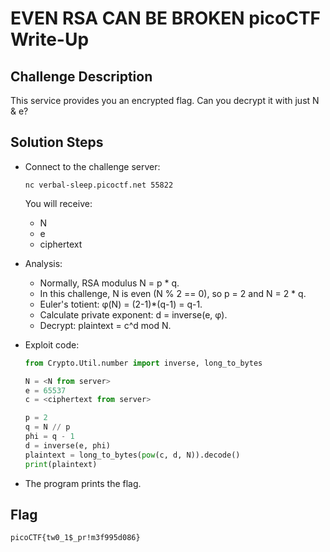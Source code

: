 # EVEN RSA CAN BE BROKEN picoCTF Write-Up

## Challenge Description
This service provides you an encrypted flag. Can you decrypt it with just N & e?

## Solution Steps

- Connect to the challenge server:
  ```
  nc verbal-sleep.picoctf.net 55822
  ```
  You will receive:
  - N
  - e
  - ciphertext

- Analysis:
  - Normally, RSA modulus N = p * q.
  - In this challenge, N is even (N % 2 == 0), so p = 2 and N = 2 * q.
  - Euler's totient: φ(N) = (2-1)*(q-1) = q-1.
  - Calculate private exponent: d = inverse(e, φ).
  - Decrypt: plaintext = c^d mod N.

- Exploit code:
  ```python
  from Crypto.Util.number import inverse, long_to_bytes

  N = <N from server>
  e = 65537
  c = <ciphertext from server>

  p = 2
  q = N // p
  phi = q - 1
  d = inverse(e, phi)
  plaintext = long_to_bytes(pow(c, d, N)).decode()
  print(plaintext)
  ```

- The program prints the flag.

## Flag
```
picoCTF{tw0_1$_pr!m3f995d086}
```